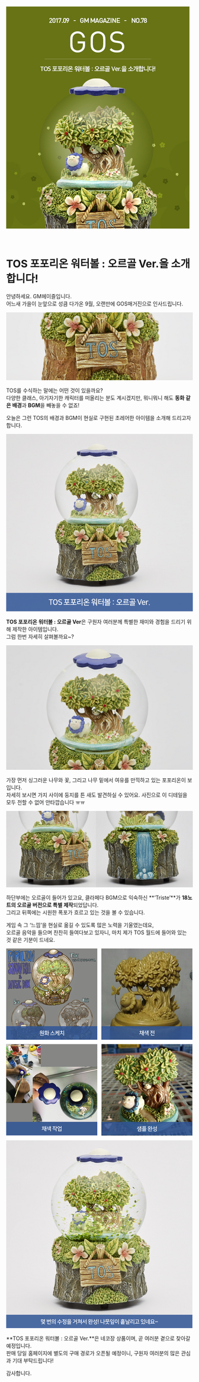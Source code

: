 ![이미지](./images/popo00.jpg)

&nbsp;

# TOS 포포리온 워터볼 : 오르골 Ver.을 소개합니다!

안녕하세요. GM헤이즐입니다.  
어느새 가을이 눈앞으로 성큼 다가온 9월, 오랜만에 GOS매거진으로 인사드립니다. 

![이미지](./images/popo01.png)

TOS를 수식하는 말에는 어떤 것이 있을까요?  
다양한 클래스, 아기자기한 캐릭터를 떠올리는 분도 계시겠지만, 뭐니뭐니 해도 **동화 같은 배경**과 **BGM**을 빼놓을 수 없죠!

오늘은 그런 TOS의 배경과 BGM이 현실로 구현된 초레어한 아이템을 소개해 드리고자 합니다.

![이미지](./images/popo02.png) 

**TOS 포포리온 워터볼 : 오르골 Ver**은 구원자 여러분께 특별한 재미와 경험을 드리기 위해 제작한 아이템입니다.  
그럼 한번 자세히 살펴볼까요~?

![이미지](./images/popo03.png) 

가장 먼저 싱그러운 나무와 꽃, 그리고 나무 밑에서 여유를 만끽하고 있는 포포리온이 보입니다.  
자세히 보시면 가지 사이에 둥지를 튼 새도 발견하실 수 있어요. 사진으로 이 디테일을 모두 전할 수 없어 안타깝습니다 ㅠㅠ

![이미지](./images/popo04.png)

하단부에는 오르골이 들어가 있고요, 클라페다 BGM으로 익숙하신 **‘Triste’**가 **18노트의 오르골 버전으로 특별 제작**되었답니다.  
그리고 뒤쪽에는 시원한 폭포가 흐르고 있는 것을 볼 수 있습니다.

게임 속 그 ‘느낌’을 현실로 옮길 수 있도록 많은 노력을 기울였는데요,  
오르골 음악을 들으며 찬찬히 들여다보고 있자니, 마치 제가 TOS 월드에 들어와 있는 것 같은 기분이 드네요.

![이미지](./images/popo05.png)
  

**TOS 포포리온 워터볼 : 오르골 Ver.**은 네코장 상품이며, 곧 여러분 곁으로 찾아갈 예정입니다.  
판매 당일 홈페이지에 별도의 구매 경로가 오픈될 예정이니, 구원자 여러분의 많은 관심과 기대 부탁드립니다!

감사합니다.